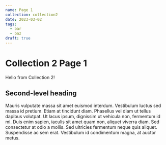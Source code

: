 ```yaml
---
name: Page 1
collection: collection2
date: 2023-03-02
tags:
  - bar
  - baz
draft: true
---
```


# Collection 2 Page 1

Hello from Collection 2!

## Second-level heading

Mauris vulputate massa sit amet euismod interdum. Vestibulum luctus sed massa id pretium. Etiam at tincidunt diam. Phasellus vel diam ut tellus dapibus volutpat. Ut lacus ipsum, dignissim ut vehicula non, fermentum id mi. Duis enim sapien, iaculis sit amet quam non, aliquet viverra diam. Sed consectetur at odio a mollis. Sed ultricies fermentum neque quis aliquet. Suspendisse ac sem erat. Vestibulum id condimentum magna, at auctor metus.
